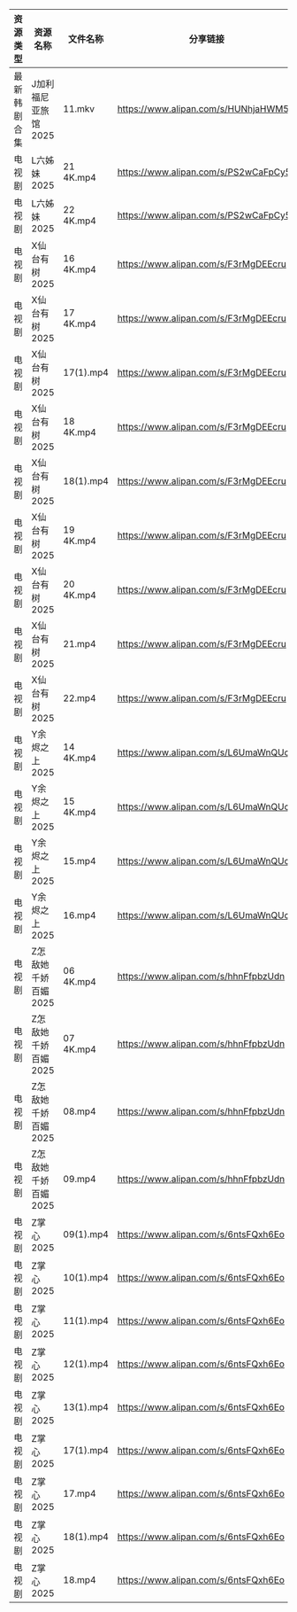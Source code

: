 | 资源类型   | 资源名称         | 文件名称      | 分享链接                                 | 更新时间                |
| ------ | ------------ | --------- | ------------------------------------ | ------------------- |
| 最新韩剧合集 | J加利福尼亚旅馆2025 | 11.mkv    | https://www.alipan.com/s/HUNhjaHWM5w | 2025-02-15 12:05:40 |
| 电视剧    | L六姊妹2025     | 21 4K.mp4 | https://www.alipan.com/s/PS2wCaFpCy5 | 2025-02-15 10:06:07 |
| 电视剧    | L六姊妹2025     | 22 4K.mp4 | https://www.alipan.com/s/PS2wCaFpCy5 | 2025-02-15 10:06:06 |
| 电视剧    | X仙台有树2025    | 16 4K.mp4 | https://www.alipan.com/s/F3rMgDEEcru | 2025-02-15 18:06:55 |
| 电视剧    | X仙台有树2025    | 17 4K.mp4 | https://www.alipan.com/s/F3rMgDEEcru | 2025-02-15 18:06:55 |
| 电视剧    | X仙台有树2025    | 17(1).mp4 | https://www.alipan.com/s/F3rMgDEEcru | 2025-02-15 13:06:42 |
| 电视剧    | X仙台有树2025    | 18 4K.mp4 | https://www.alipan.com/s/F3rMgDEEcru | 2025-02-15 18:06:54 |
| 电视剧    | X仙台有树2025    | 18(1).mp4 | https://www.alipan.com/s/F3rMgDEEcru | 2025-02-15 13:06:41 |
| 电视剧    | X仙台有树2025    | 19 4K.mp4 | https://www.alipan.com/s/F3rMgDEEcru | 2025-02-15 13:06:41 |
| 电视剧    | X仙台有树2025    | 20 4K.mp4 | https://www.alipan.com/s/F3rMgDEEcru | 2025-02-15 13:06:41 |
| 电视剧    | X仙台有树2025    | 21.mp4    | https://www.alipan.com/s/F3rMgDEEcru | 2025-02-15 20:06:52 |
| 电视剧    | X仙台有树2025    | 22.mp4    | https://www.alipan.com/s/F3rMgDEEcru | 2025-02-15 20:06:51 |
| 电视剧    | Y余烬之上2025    | 14 4K.mp4 | https://www.alipan.com/s/L6UmaWnQUcj | 2025-02-15 10:07:15 |
| 电视剧    | Y余烬之上2025    | 15 4K.mp4 | https://www.alipan.com/s/L6UmaWnQUcj | 2025-02-15 10:07:15 |
| 电视剧    | Y余烬之上2025    | 15.mp4    | https://www.alipan.com/s/L6UmaWnQUcj | 2025-02-15 20:07:08 |
| 电视剧    | Y余烬之上2025    | 16.mp4    | https://www.alipan.com/s/L6UmaWnQUcj | 2025-02-15 20:07:08 |
| 电视剧    | Z怎敌她千娇百媚2025 | 06 4K.mp4 | https://www.alipan.com/s/hhnFfpbzUdn | 2025-02-15 10:07:25 |
| 电视剧    | Z怎敌她千娇百媚2025 | 07 4K.mp4 | https://www.alipan.com/s/hhnFfpbzUdn | 2025-02-15 10:07:24 |
| 电视剧    | Z怎敌她千娇百媚2025 | 08.mp4    | https://www.alipan.com/s/hhnFfpbzUdn | 2025-02-15 20:07:17 |
| 电视剧    | Z怎敌她千娇百媚2025 | 09.mp4    | https://www.alipan.com/s/hhnFfpbzUdn | 2025-02-15 22:07:18 |
| 电视剧    | Z掌心2025      | 09(1).mp4 | https://www.alipan.com/s/6ntsFQxh6Eo | 2025-02-15 16:07:16 |
| 电视剧    | Z掌心2025      | 10(1).mp4 | https://www.alipan.com/s/6ntsFQxh6Eo | 2025-02-15 16:07:16 |
| 电视剧    | Z掌心2025      | 11(1).mp4 | https://www.alipan.com/s/6ntsFQxh6Eo | 2025-02-15 16:07:15 |
| 电视剧    | Z掌心2025      | 12(1).mp4 | https://www.alipan.com/s/6ntsFQxh6Eo | 2025-02-15 16:07:15 |
| 电视剧    | Z掌心2025      | 13(1).mp4 | https://www.alipan.com/s/6ntsFQxh6Eo | 2025-02-15 16:07:15 |
| 电视剧    | Z掌心2025      | 17(1).mp4 | https://www.alipan.com/s/6ntsFQxh6Eo | 2025-02-15 16:07:15 |
| 电视剧    | Z掌心2025      | 17.mp4    | https://www.alipan.com/s/6ntsFQxh6Eo | 2025-02-15 13:07:14 |
| 电视剧    | Z掌心2025      | 18(1).mp4 | https://www.alipan.com/s/6ntsFQxh6Eo | 2025-02-15 16:07:15 |
| 电视剧    | Z掌心2025      | 18.mp4    | https://www.alipan.com/s/6ntsFQxh6Eo | 2025-02-15 13:07:14 |
